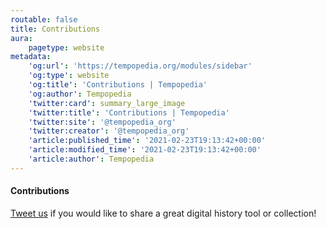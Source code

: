 ```yaml
---
routable: false
title: Contributions
aura:
    pagetype: website
metadata:
    'og:url': 'https://tempopedia.org/modules/sidebar'
    'og:type': website
    'og:title': 'Contributions | Tempopedia'
    'og:author': Tempopedia
    'twitter:card': summary_large_image
    'twitter:title': 'Contributions | Tempopedia'
    'twitter:site': '@tempopedia_org'
    'twitter:creator': '@tempopedia_org'
    'article:published_time': '2021-02-23T19:13:42+00:00'
    'article:modified_time': '2021-02-23T19:13:42+00:00'
    'article:author': Tempopedia
---
```


#### Contributions
 [Tweet us](https://twitter.com/intent/tweet?text=@tempopedia_org) if you would like to share a great digital history tool or collection!